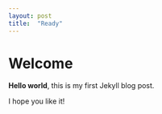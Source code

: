 ```yaml
---
layout: post
title:  "Ready"
---
```


# Welcome

**Hello world**, this is my first Jekyll blog post.

I hope you like it!
